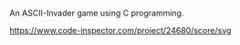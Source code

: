 An ASCII-Invader game using C programming.

https://www.code-inspector.com/project/24680/score/svg

